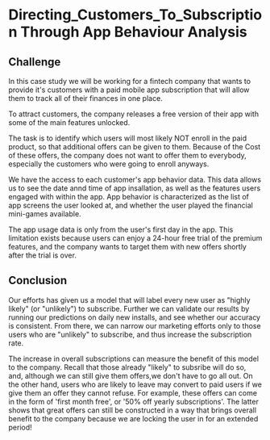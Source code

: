 # Directing_Customers_To_Subscription Through App Behaviour Analysis

## Challenge

In this case study we will be working for a fintech company that wants to provide it's customers with a paid mobile app subscription that will allow them to track all of their finances in one place.

To attract customers, the company releases a free version of their app with some of the main features unlocked.

The task is to identify which users will most likely NOT enroll in the paid product, so that additional offers can be given to them. Because of the Cost of these offers, the company does not want to offer them to everybody, especially the customers who were going to enroll anyways.

We have the access to each customer's app behavior data. This data allows us to see the date annd time of app insallation, as well as the features users engaged with within the app. App behavior is characterized as the list of app screens the user looked at, and whether the user played the financial mini-games available.

The app usage data is only from the user's first day in the app. This limitation exists because users can enjoy a 24-hour free trial of the premium features, and the company wants to target them with new offers shortly after the trial is over.


## Conclusion

Our efforts has given us a model that will label every new user as "highly likely" (or "unlikely") to subscribe. Further we can validate our results by running our predictions on daily new installs, and see whether our accuracy is consistent. From there, we can narrow our marketing efforts only to those users who are "unlikely" to subscribe, and thus increase the subscription rate.

The increase in overall subscriptions can measure the benefit of this model to the company. Recall that those already "likely" to subsribe will do so, and, although we can still give them offers,we don't have to go all out. On the other hand, users who are likely to leave may convert to paid users if we give them an offer they cannot refuse. For example, these offers can come in the form of 'first month free', or '50% off yearly subscriptions'. The latter shows that great offers can still be constructed in a way that brings overall benefit to the company because we are locking the user in for an extended period!
